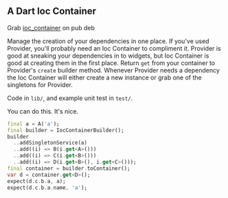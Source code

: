 ## A Dart Ioc Container

Grab [ioc_container](https://pub.dev/packages/ioc_container) on pub deb

Manage the creation of your dependencies in one place. If you've used Provider, you'll probably need an Ioc Container to compliment it. Provider is good at sneaking your dependencies in to widgets, but Ioc Container is good at creating them in the first place. Return `get` from your container to Provider's `create` builder method. Whenever Provider needs a dependency the Ioc Container will either create a new instance or grab one of the singletons for Provider.

Code in `lib/`, and example unit test in `test/`.

You can do this. It's nice.

```dart
final a = A('a');
final builder = IocContainerBuilder();
builder
  ..addSingletonService(a)
  ..add((i) => B(i.get<A>()))
  ..add((i) => C(i.get<B>()))
  ..add((i) => D(i.get<B>(), i.get<C>()));
final container = builder.toContainer();
var d = container.get<D>();
expect(d.c.b.a, a);
expect(d.c.b.a.name, 'a');
```
